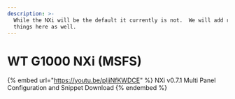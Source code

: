 ```yaml
---
description: >-
  While the NXi will be the default it currently is not.  We will add related
  things here as well.
---
```


# WT G1000 NXi (MSFS)

{% embed url="https://youtu.be/pljiNfKWDCE" %}
NXi v0.7.1 Multi Panel Configuration and Snippet Download
{% endembed %}

